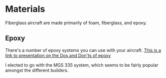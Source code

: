 # Materials

Fiberglass aircraft are made primarily of foam, fiberglass, and epoxy.

## Epoxy

There's a number of epoxy systems you can use with your aircraft. <a href="http://www.cozybuilders.org/Oshkosh_Presentations/2006_EpoxyDoDonts.pdf" data-proofer-ignore>This is a link to presentation on the Dos and Don'ts of epoxy</a>

I elected to go with the MGS 335 system, which seems to be fairly popular amongst the different builders.
